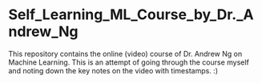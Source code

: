 # Self_Learning_ML_Course_by_Dr._Andrew_Ng
This repository contains the online (video) course of Dr. Andrew Ng on Machine Learning. This is an attempt of going through the course myself and noting down the key notes on the video with timestamps. :) 
